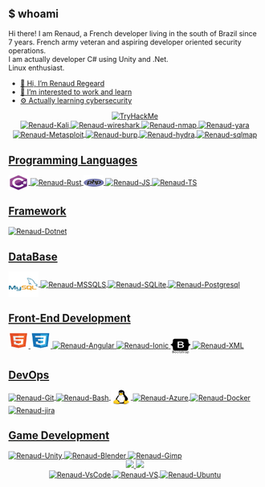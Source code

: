 <h2>$ whoami</h2>
<div>
Hi there! I am Renaud, a French developer living in the south of Brazil since 7 years. French army veteran and aspiring developer oriented security operations.
<br/>
I am actually developer C# using Unity and .Net.
<br/>
Linux enthusiast.
</div>

<div align="left">
  <a href="https://github.com/redjigame">
</div>

- 👋 Hi, I’m Renaud Regeard 
- 📝 I’m interested to work and learn
- ⚙ Actually learning cybersecurity

<div align="center" style="display: inline_block">
  <img height="90em" src="https://tryhackme-badges.s3.amazonaws.com/redji.png" alt="TryHackMe">
</div>
<div align="center" style="display: inline_block">
<img align="center" alt="Renaud-Kali" height="40" width="40" src="https://upload.wikimedia.org/wikipedia/commons/2/2b/Kali-dragon-icon.svg" />
<img align="center" alt="Renaud-wireshark" height="30" width="50" src="https://upload.wikimedia.org/wikipedia/commons/b/b9/Wireshark_Logo.svg" />
<img align="center" alt="Renaud-nmap" height="40" width="40" src="https://nmap.org/images/nmap-project-logo.svg" />
<img align="center" alt="Renaud-yara" height="40" width="40" src="https://www.kali.org/tools/yara/images/yara-logo.svg" />
<img align="center" alt="Renaud-Metasploit" height="40" width="40" src="https://www.kali.org/tools/metasploit-framework/images/metasploit-framework-logo.svg" />
<img align="center" alt="Renaud-burp" height="40" width="40" src="https://www.kali.org/tools/burpsuite/images/burpsuite-logo.svg" />
<img align="center" alt="Renaud-hydra" height="40" width="40" src="https://www.kali.org/tools/hydra/images/hydra-logo.svg" />
<img align="center" alt="Renaud-sqlmap" height="40" width="40" src="https://www.kali.org/tools/sqlmap/images/sqlmap-logo.svg" />
</div>

  
<h2>Programming Languages</h2>
<div style="display: inline_block">
  <img align="center" alt="Renaud-Csharp" height="30" width="40" src="https://raw.githubusercontent.com/devicons/devicon/master/icons/csharp/csharp-original.svg"/>
  <img align="center" alt="Renaud-Rust" height="30" width="40" src="https://cdn.jsdelivr.net/gh/devicons/devicon/icons/rust/rust-plain.svg" />
  <img align="center" alt="Renaud-Php" height="30" width="40"src="https://raw.githubusercontent.com/devicons/devicon/master/icons/php/php-original.svg"/>
  <img align="center" alt="Renaud-JS" height="30" width="40" src="https://cdn.jsdelivr.net/gh/devicons/devicon/icons/javascript/javascript-original.svg"/>
   <img align="center" alt="Renaud-TS" height="30" width="40" src="https://cdn.jsdelivr.net/gh/devicons/devicon/icons/typescript/typescript-original.svg"/>
</div> 
  
<h2>Framework</h2>
<div style="display: inline_block">  
  <img align="center" alt="Renaud-Dotnet" height="30" width="40" src="https://cdn.jsdelivr.net/gh/devicons/devicon/icons/dotnetcore/dotnetcore-original.svg" />
</div>
  
<h2>DataBase</h2>
<div style="display: inline_block">  
<img align="center" alt="Renaud-MySQL" height="50" width="60" src="https://raw.githubusercontent.com/devicons/devicon/master/icons/mysql/mysql-original-wordmark.svg"/>
  <img align="center" alt="Renaud-MSSQLS" height="50" width="60" src="https://www.svgrepo.com/show/303229/microsoft-sql-server-logo.svg"/>
  <img align="center" alt="Renaud-SQLite" height="50" width="60" src="https://cdn.jsdelivr.net/gh/devicons/devicon/icons/sqlite/sqlite-original.svg" />
  <img align="center" alt="Renaud-Postgresql" height="50" width="60" src="https://cdn.jsdelivr.net/gh/devicons/devicon/icons/postgresql/postgresql-plain-wordmark.svg" />
</div>
  
<h2>Front-End Development</h2>
<div style="display: inline_block">
      <img alt="Renaud-HTML" height="30" width="40" src="https://raw.githubusercontent.com/devicons/devicon/master/icons/html5/html5-original.svg">
      <img alt="Renaud-CSS" height="30" width="40" src="https://raw.githubusercontent.com/devicons/devicon/master/icons/css3/css3-original.svg">
      <img alt="Renaud-Angular" height="30" width="40" src="https://cdn.jsdelivr.net/gh/devicons/devicon/icons/angularjs/angularjs-original.svg" />
      <img alt="Renaud-Ionic" height="50" width="40" src="https://cdn.jsdelivr.net/gh/devicons/devicon/icons/ionic/ionic-original-wordmark.svg" />
      <img align="center" alt="Renaud-Bt" height="30" width="40" src="https://raw.githubusercontent.com/devicons/devicon/master/icons/bootstrap/bootstrap-plain-wordmark.svg">
  <img alt="Renaud-XML" height="40" width="40" src="https://www.vectorlogo.zone/logos/w3c_xml/w3c_xml-ar21.svg">
</div>

<h2>DevOps</h2>
<div style="display: inline_block">
 <img align="center" alt="Renaud-Git" height="30" width="40" src="https://cdn.jsdelivr.net/gh/devicons/devicon/icons/git/git-plain-wordmark.svg" />
  <img align="center" alt="Renaud-Bash" height="30" width="40"src="https://www.vectorlogo.zone/logos/gnu_bash/gnu_bash-icon.svg"/>
  <img align="center" alt="Renaud-Linux" height="30" width="40" src="https://raw.githubusercontent.com/devicons/devicon/master/icons/linux/linux-original.svg"/>
   <img align="center" alt="Renaud-Azure" height="50" width="60" src="https://cdn.jsdelivr.net/gh/devicons/devicon/icons/azure/azure-original-wordmark.svg" />
    <img align="center" alt="Renaud-Docker" height="50" src="https://cdn.jsdelivr.net/gh/devicons/devicon/icons/docker/docker-original-wordmark.svg" />
  <img align="center" alt="Renaud-jira" height="30" width="40" src="https://cdn.jsdelivr.net/gh/devicons/devicon/icons/jira/jira-original.svg" />
</div>
  
  <h2>Game Development</h2>
<div style="display: inline_block">  
  <img align="center" alt="Renaud-Unity" height="30" width="40" src="https://cdn.jsdelivr.net/gh/devicons/devicon/icons/unity/unity-original.svg" />
  <img align="center" alt="Renaud-Blender" height="30" width="40" src="https://download.blender.org/branding/community/blender_community_badge_white.svg" />
  <img align="center" alt="Renaud-Gimp" height="30" width="40" src="https://cdn.jsdelivr.net/gh/devicons/devicon/icons/gimp/gimp-original-wordmark.svg" />
</div>
      
       

  <div align="center">
  <a href="https://github.com/redjigame">
    <img height="180em" src="https://github-readme-stats.vercel.app/api?username=redjigame&show_icons=true&theme=dark&include_all_commits=true&count_private=true"/>
  <img height="180em" src="https://github-readme-stats.vercel.app/api/top-langs/?username=redjigame&layout=compact&langs_count=7&theme=dark"/>
</div>
    
<div align="center" style="display: inline_block">
  <img align="center" alt="Renaud-VsCode" height="30" width="40" src="https://cdn.jsdelivr.net/gh/devicons/devicon/icons/vscode/vscode-original.svg" />
  <img align="center" alt="Renaud-VS" height="30" width="40" src="https://cdn.jsdelivr.net/gh/devicons/devicon/icons/visualstudio/visualstudio-plain.svg" />
   <img align="center" alt="Renaud-Ubuntu" height="30" width="40" src="https://cdn.jsdelivr.net/gh/devicons/devicon/icons/ubuntu/ubuntu-plain.svg" />
  
</div>
    


    
    
